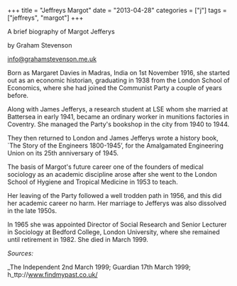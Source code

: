 +++
title = "Jeffreys Margot"
date = "2013-04-28"
categories = ["j"]
tags = ["jeffreys", "margot"]
+++

A brief biography of Margot Jefferys

by Graham Stevenson

[info@grahamstevenson.me.uk](mailto:info@grahamstevenson.me.uk)

Born as Margaret Davies in Madras, India on 1st November 1916, she started out as an economic historian, graduating in 1938 from the London School of Economics, where she had joined the Communist Party a couple of years before.

Along with James Jefferys, a research student at LSE whom she married at Battersea in early 1941, became an ordinary worker in munitions factories in Coventry. She managed the Party's bookshop in the city from 1940 to 1944.

They then returned to London and James Jefferys wrote a history book, \`The Story of the Engineers 1800-1945’, for the Amalgamated Engineering Union on its 25th anniversary of 1945.

The basis of Margot's future career one of the founders of medical sociology as an academic discipline arose after she went to the London School of Hygiene and Tropical Medicine in 1953 to teach.

Her leaving of the Party followed a well trodden path in 1956, and this did her academic career no harm. Her marriage to Jefferys was also dissolved in the late 1950s.

In 1965 she was appointed Director of Social Research and Senior Lecturer in Sociology at Bedford College, London University, where she remained until retirement in 1982. She died in March 1999.

_Sources:_

_The Independent 2nd March 1999; Guardian 17th March 1999; h_ttp://www.findmypast.co.uk/
